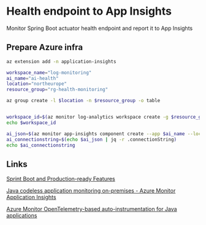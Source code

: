 # Health endpoint to App Insights

Monitor Spring Boot actuator health endpoint and report it to App Insights

## Prepare Azure infra

```bash
az extension add -n application-insights

workspace_name="log-monitoring"
ai_name="ai-health"
location="northeurope"
resource_group="rg-health-monitoring"

az group create -l $location -n $resource_group -o table


workspace_id=$(az monitor log-analytics workspace create -g $resource_group -n $workspace_name --query id -o tsv)
echo $workspace_id

ai_json=$(az monitor app-insights component create --app $ai_name --location $location --kind web -g $resource_group --workspace $workspace_id -o json)
ai_connectionstring=$(echo $ai_json | jq -r .connectionString)
echo $ai_connectionstring
```

## Links

[Sprint Boot and Production-ready Features](https://docs.spring.io/spring-boot/docs/current/reference/html/actuator.html#actuator.endpoints.health)

[Java codeless application monitoring on-premises - Azure Monitor Application Insights](https://docs.microsoft.com/en-us/azure/azure-monitor/app/java-on-premises)

[Azure Monitor OpenTelemetry-based auto-instrumentation for Java applications](https://docs.microsoft.com/en-us/azure/azure-monitor/app/java-in-process-agent)
